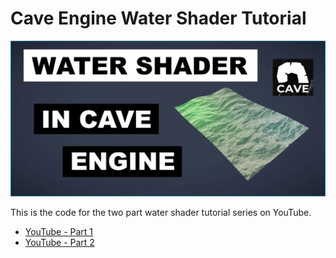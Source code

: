 # Cave Engine Water Shader Tutorial

![](watershader-tutorial.webp)

This is the code for the two part water shader tutorial series on YouTube.

- [YouTube - Part 1](https://youtu.be/ZmbIMZ4lulI)
- [YouTube - Part 2](https://youtu.be/uMTvPjEqu00)
